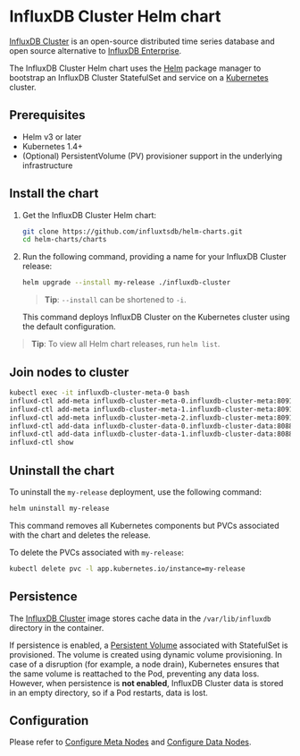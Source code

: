 # InfluxDB Cluster Helm chart

[InfluxDB Cluster](https://github.com/chengshiwen/influxdb-cluster) is an open-source distributed time series database and open source alternative to [InfluxDB Enterprise](https://docs.influxdata.com/enterprise_influxdb/v1.8/).

The InfluxDB Cluster Helm chart uses the [Helm](https://helm.sh) package manager to
bootstrap an InfluxDB Cluster StatefulSet and service on a
[Kubernetes](http://kubernetes.io) cluster.

## Prerequisites

- Helm v3 or later
- Kubernetes 1.4+
- (Optional) PersistentVolume (PV) provisioner support in the underlying infrastructure

## Install the chart

1. Get the InfluxDB Cluster Helm chart:

   ```bash
   git clone https://github.com/influxtsdb/helm-charts.git
   cd helm-charts/charts
   ```

2. Run the following command, providing a name for your InfluxDB Cluster release:

   ```bash
   helm upgrade --install my-release ./influxdb-cluster
   ```

   > **Tip**: `--install` can be shortened to `-i`.

   This command deploys InfluxDB Cluster on the Kubernetes cluster using the default configuration.

  > **Tip**: To view all Helm chart releases, run `helm list`.

## Join nodes to cluster

```bash
kubectl exec -it influxdb-cluster-meta-0 bash
influxd-ctl add-meta influxdb-cluster-meta-0.influxdb-cluster-meta:8091
influxd-ctl add-meta influxdb-cluster-meta-1.influxdb-cluster-meta:8091
influxd-ctl add-meta influxdb-cluster-meta-2.influxdb-cluster-meta:8091
influxd-ctl add-data influxdb-cluster-data-0.influxdb-cluster-data:8088
influxd-ctl add-data influxdb-cluster-data-1.influxdb-cluster-data:8088
influxd-ctl show
```

## Uninstall the chart

To uninstall the `my-release` deployment, use the following command:

```bash
helm uninstall my-release
```

This command removes all Kubernetes components but PVCs associated with the chart and deletes the release.

To delete the PVCs associated with `my-release`:

```bash
kubectl delete pvc -l app.kubernetes.io/instance=my-release
```

## Persistence

The [InfluxDB Cluster](https://hub.docker.com/r/chengshiwen/influxdb) image stores cache data in the `/var/lib/influxdb` directory in the container.

If persistence is enabled, a [Persistent Volume](http://kubernetes.io/docs/user-guide/persistent-volumes/)
associated with StatefulSet is provisioned. The volume is created using dynamic
volume provisioning. In case of a disruption (for example, a node drain),
Kubernetes ensures that the same volume is reattached to the Pod, preventing any
data loss. However, when persistence is **not enabled**, InfluxDB Cluster data is stored
in an empty directory, so if a Pod restarts, data is lost.

## Configuration

Please refer to [Configure Meta Nodes](https://github.com/chengshiwen/influxdb-cluster/wiki/Configure-Meta-Nodes) and [Configure Data Nodes](https://github.com/chengshiwen/influxdb-cluster/wiki/Configure-Data-Nodes).
